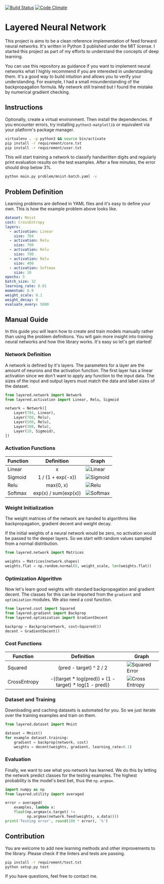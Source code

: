 [![Build Status][1]][2]
[![Code Climate][3]][4]

[1]: https://travis-ci.org/danijar/layered.svg?branch=master
[2]: https://travis-ci.org/danijar/layered
[3]: https://codeclimate.com/github/danijar/layered/badges/gpa.svg
[4]: https://codeclimate.com/github/danijar/layered

Layered Neural Network
======================

This project is aims to be a clean reference implementation of feed forward
neural networks. It's written in Python 3 published under the MIT license. I
started this project as part of my efforts to understand the concepts of deep
learning.

You can use this repository as guidance if you want to implement neural
networks what I highly recommend if you are interested in understanding them.
It's a good way to build intuition and allows you to verify your understanding.
For example, I had a small misunderstanding of the backpropagation formula. My
network still trained but I found the mistake by numerical gradient checking.

Instructions
------------

Optionally, create a virtual environment. Then install the dependencies. If you
encounter errors, try installing `python3-matplotlib` or equivalent via your
platform's package manager.

```bash
virtualenv . -p python3 && source bin/activate
pip install -r requirement/core.txt
pip install -r requirement/user.txt
```

This will start training a network to classify handwritten digits and regularly
print evaluation results on the test examples. After a few minutes, the error
should drop below 3%.

```bash
python main.py problem/mnist-batch.yaml -v
```

Problem Definition
------------------

Learning problems are defined in YAML files and it's easy to define your own.
This is how the example problem above looks like.

```yaml
dataset: Mnist
cost: CrossEntropy
layers:
  - activation: Linear
    size: 784
  - activation: Relu
    size: 700
  - activation: Relu
    size: 700
  - activation: Relu
    size: 400
  - activation: Softmax
    size: 10
epochs: 5
batch_size: 32
learning_rate: 0.01
momentum: 0.9
weight_scale: 0.1
weight_decay: 0
evaluate_every: 5000
```

Manual Guide
------------

In this guide you will learn how to create and train models manually rather
than using the problem definitions. You will gain more insight into training
neural networks and how thie library works. It's easy so let's get started!

### Network Definition

A network is defined by it's layers. The parameters for a layer are the amount
of neurons and the activation function. The first layer has a linear activation
since we don't want to apply any function to the input data. The sizes of the
input and output layers must match the data and label sizes of the dataset.

```python
from layered.network import Network
from layered.activation import Linear, Relu, Sigmoid

network = Network([
    Layer(784, Linear),
    Layer(700, Relu),
    Layer(500, Relu),
    Layer(300, Relu),
    Layer(10, Sigmoid),
])
```
### Activation Functions

| Function | Definition | Graph |
| -------- | :--------: | ----- |
| Linear | x | ![Linear](image/linear.png) |
| Sigmoid | 1 / (1 + exp(-x)) | ![Sigmoid](image/sigmoid.png) |
| Relu | max(0, x) | ![Relu](image/relu.png) |
| Softmax | exp(x) / sum(exp(x)) | ![Softmax](image/softmax.png) |

### Weight Initialization

The weight matrices of the network are handed to algorithms like
backpropagation, gradient decent and weight decay.

If the initial weights of a neural network would be zero, no activation would
be passed to the deeper layers. So we start with random values sampled from a
normal distribution.

```python
from layered.network import Matrices

weights = Matrices(network.shapes)
weights.flat = np.random.normal(0, weight_scale, len(weights.flat))
```

### Optimization Algorithm

Now let's learn good weights with standard backpropagation and gradient decent.
The classes for this can be imported from the `gradient` and `optimization`
modules. We also need a cost function.

```python
from layered.cost import Squared
from layered.gradient import Backprop
from layered.optimization import GradientDecent

backprop = Backprop(network, cost=Squared())
decent = GradientDecent()
```

### Cost Functions

| Function | Definition | Graph |
| -------- | :--------: | ----- |
| Squared | (pred - target) ^ 2 / 2 | ![Squared Error](image/squared-error.png) |
| CrossEntropy | -((target * log(pred)) + (1 - target) * log(1 - pred)) | ![Cross Entropy](image/cross-entropy.png) |

### Dataset and Training

Downloading and caching datasets is automated for you. So we just iterate over
the training examples and train on them.

```python
from layered.dataset import Mnist

dataset = Mnist()
for example dataset.training:
    gradient = backprop(network, cost)
    weights = decent(weights, gradient, learning_rate=0.1)
```

### Evaluation

Finally, we want to see what you network has learned. We do this by letting the
network predict classes for the testing examples. The highest probability is
the model's best bet, thus the `np.argmax`.

```python
import numpy as np
from layered.utility import averaged

error = averaged(
    examples, lambda x:
    float(np.argmax(x.target) !=
          np.argmax(network.feed(weights, x.data))))
print('Testing error', round(100 * error), '%')
```

Contribution
------------

You are welcome to add new learning methods and other improvements to the
library. Please check if the linters and tests are passing.

```bash
pip install -r requirement/test.txt
python setup.py test
```

If you have questions, feel free to contact me.
